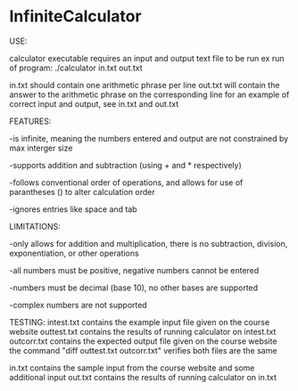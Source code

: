 # InfiniteCalculator

USE:

calculator executable requires an input and output text file to be run
ex run of program:
./calculator in.txt out.txt

in.txt should contain one arithmetic phrase per line
out.txt will contain the answer to the arithmetic phrase on the corresponding line
for an example of correct input and output, see in.txt and out.txt


FEATURES:

-is infinite, meaning the numbers entered and output are not constrained by max interger size

-supports addition and subtraction (using + and * respectively)

-follows conventional order of operations, and allows for use of parantheses () to alter calculation order

-ignores entries like space and tab


LIMITATIONS:

-only allows for addition and multiplication, there is no subtraction, division, exponentiation, or other operations

-all numbers must be positive, negative numbers cannot be entered

-numbers must be decimal (base 10), no other bases are supported

-complex numbers are not supported


TESTING:
intest.txt contains the example input file given on the course website
outtest.txt contains the results of running calculator on intest.txt
outcorr.txt contains the expected output file given on the course website
the command "diff outtest.txt outcorr.txt" verifies both files are the same

in.txt contains the sample input from the course website and some additional input
out.txt contains the results of running calculator on in.txt
